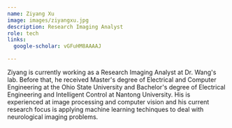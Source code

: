 ```yaml
---
name: Ziyang Xu
image: images/ziyangxu.jpg
description: Research Imaging Analyst
role: tech
links:
  google-scholar: vGFuHM8AAAAJ

---
```


Ziyang is currently working as a Research Imaging Analyst at Dr. Wang's lab. Before that, he received Master's degree of Electrical and Computer Engineering at the Ohio State University and Bachelor's degree of Electrical Engineering and Intelligent Control at Nantong University. His is experienced at image processing and computer vision and his current research focus is applying machine learning techinques to deal with neurological imaging problems.
